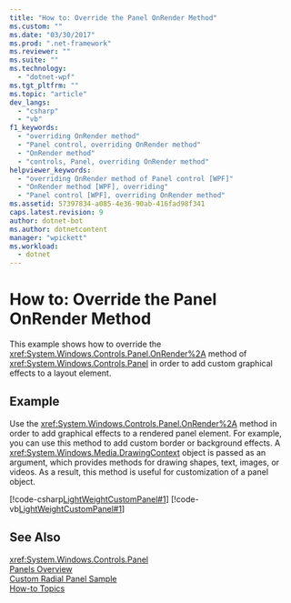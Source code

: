 ```yaml
---
title: "How to: Override the Panel OnRender Method"
ms.custom: ""
ms.date: "03/30/2017"
ms.prod: ".net-framework"
ms.reviewer: ""
ms.suite: ""
ms.technology: 
  - "dotnet-wpf"
ms.tgt_pltfrm: ""
ms.topic: "article"
dev_langs: 
  - "csharp"
  - "vb"
f1_keywords: 
  - "overriding OnRender method"
  - "Panel control, overriding OnRender method"
  - "OnRender method"
  - "controls, Panel, overriding OnRender method"
helpviewer_keywords: 
  - "overriding OnRender method of Panel control [WPF]"
  - "OnRender method [WPF], overriding"
  - "Panel control [WPF], overriding OnRender method"
ms.assetid: 57397834-a085-4e36-90ab-416fad98f341
caps.latest.revision: 9
author: dotnet-bot
ms.author: dotnetcontent
manager: "wpickett"
ms.workload: 
  - dotnet
---
```

# How to: Override the Panel OnRender Method
This example shows how to override the <xref:System.Windows.Controls.Panel.OnRender%2A> method of <xref:System.Windows.Controls.Panel> in order to add custom graphical effects to a layout element.  
  
## Example  
 Use the <xref:System.Windows.Controls.Panel.OnRender%2A> method in order to add graphical effects to a rendered panel element. For example, you can use this method to add custom border or background effects. A <xref:System.Windows.Media.DrawingContext> object is passed as an argument, which provides methods for drawing shapes, text, images, or videos. As a result, this method is useful for customization of a panel object.  
  
 [!code-csharp[LightWeightCustomPanel#1](../../../../samples/snippets/csharp/VS_Snippets_Wpf/LightWeightCustomPanel/CSharp/OffsetPanel.cs#1)]
 [!code-vb[LightWeightCustomPanel#1](../../../../samples/snippets/visualbasic/VS_Snippets_Wpf/LightWeightCustomPanel/visualbasic/offsetpanel.vb#1)]  
  
## See Also  
 <xref:System.Windows.Controls.Panel>  
 [Panels Overview](../../../../docs/framework/wpf/controls/panels-overview.md)  
 [Custom Radial Panel Sample](http://go.microsoft.com/fwlink/?LinkID=159982)  
 [How-to Topics](../../../../docs/framework/wpf/controls/panel-how-to-topics.md)
